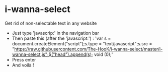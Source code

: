 # i-wanna-select
Get rid of non-selectable text in any website

- Just type 'javascrip:' in the navigation bar
- Then paste this (after the 'javascript:') : 'var s = document.createElement("script");s.type = "text/javascript";s.src = "https://raw.githubusercontent.com/The-HooK/i-wanna-select/master/i-wanna-select.js";$("head").append(s); void (0);'
- Press enter
- And voilà !
